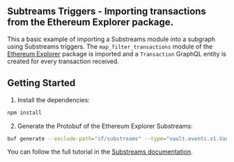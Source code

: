## Subtreams Triggers - Importing transactions from the Ethereum Explorer package.

This a basic example of importing a Substreams module into a subgraph using Substreams triggers. The `map_filter_transactions` module of the [Ethereum Explorer](https://github.com/streamingfast/substreams-explorers/tree/main/ethereum-explorer) package is imported and a `Transaction` GraphQL entity is created for every transaction received.

## Getting Started

1. Install the dependencies:

```bash
npm install
```

2. Generate the Protobuf of the Ethereum Explorer Substreams:

```bash
buf generate --exclude-path="sf/substreams" --type="vault.events.v1.VaultEvent" splyce-vault-v1.0.0.spkg#format=bin
```

You can follow the full tutorial in the [Substreams documentation](https://substreams.streamingfast.io/documentation/consume/subgraph/triggers).
